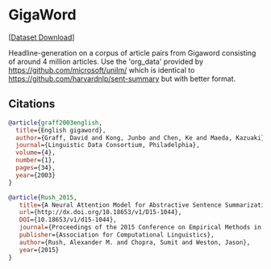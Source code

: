 # GigaWord

[[Dataset Download](https://depia.wiki/files/gigaword.tar.zst)]

Headline-generation on a corpus of article pairs from Gigaword consisting of around 4 million articles. Use the 'org_data' provided by https://github.com/microsoft/unilm/ which is identical to https://github.com/harvardnlp/sent-summary but with better format.

## Citations

```bibtex
@article{graff2003english,
  title={English gigaword},
  author={Graff, David and Kong, Junbo and Chen, Ke and Maeda, Kazuaki},
  journal={Linguistic Data Consortium, Philadelphia},
  volume={4},
  number={1},
  pages={34},
  year={2003}
}

@article{Rush_2015,
   title={A Neural Attention Model for Abstractive Sentence Summarization},
   url={http://dx.doi.org/10.18653/v1/D15-1044},
   DOI={10.18653/v1/d15-1044},
   journal={Proceedings of the 2015 Conference on Empirical Methods in Natural Language Processing},
   publisher={Association for Computational Linguistics},
   author={Rush, Alexander M. and Chopra, Sumit and Weston, Jason},
   year={2015}
}
```
